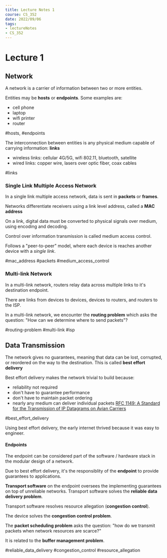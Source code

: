 ```yaml
---
title: Lecture Notes 1
course: CS_352
date: 2022/09/06
tags: 
- lectureNotes
- CS_352
---
```


# Lecture 1
## Network
A network is a carrier of information between two or more entities.

Entities may be **hosts** or **endpoints**. Some examples are:
- cell phone
- laptop
- wifi printer
- router

#hosts, #endpoints

The interconnection between entities is any physical medium capable of carrying information: **links**
- wireless links: cellular 4G/5G, wifi 802.11, bluetooth, satellite
- wired links: copper wire, lasers over optic fiber, coax cables

#links

### Single Link Multiple Access Network
In a single link multiple access network, data is sent in **packets** or **frames**.

Networks differentiate receivers using a link level address, called a **MAC address**

On a link, digital data must be converted to physical signals over medium, using encoding and decoding.

Control over information transmission is called medium access control.

Follows a "peer-to-peer" model, where each device is reaches another device with a *single link*.

#mac_address
#packets
#medium_access_control

### Multi-link Network
In a multi-link network, routers relay data across multiple links to it's destination endpoint.

There are links from devices to devices, devices to routers, and routers to the ISP.

In a multi-link network, we encounter the **routing problem** which asks the question: "How can we determine where to send packets"?

#routing-problem
#multi-link
#isp

## Data Transmission
The network gives no guarantees, meaning that data can be lost, corrupted, or reordered on the way to the destination. This is called **best effort delivery**

Best effort delivery makes the network trivial to build because:
- reliability not required
- don't have to guarantee performance
- don't have to maintain packet ordering
- nearly any medium can deliver individual packets [RFC 1149: A Standard for the Transmission of IP Datagrams on Avian Carriers](https://datatracker.ietf.org/doc/html/rfc1149)

#best_effort_delivery

Using best effort delivery, the early internet thrived because it was easy to engineer.

#### Endpoints
The endpoint can be considered part of the software / hardware stack in the modular design of a network.

Due to best effort delivery, it's the responsiblity of the **endpoint** to provide guarantees to applications.

**Transport software** on the endpoint oversees the implementing guarantees on top of unreliable networks. Transport software solves the **reliable data delivery problem**.

Transport software resolves resource allegation (**congestion control**).

The device solves the **congestion control problem**.

The **packet scheduling problem** asks the question: "how do we transmit packets when network resources are scarce?"

It is related to the **buffer management problem**.

#reliable_data_delivery
#congestion_control
#resource_allegation